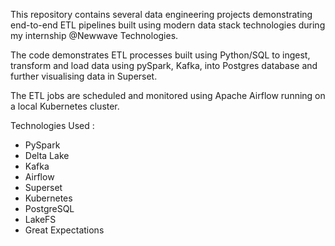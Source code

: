 This repository contains several data engineering projects demonstrating end-to-end ETL pipelines built using modern data stack technologies during my internship @Newwave Technologies.

The code demonstrates ETL processes built using Python/SQL to ingest, transform and load data using pySpark, Kafka, into Postgres database and further visualising data in Superset. 

The ETL jobs are scheduled and monitored using Apache Airflow running on a local Kubernetes cluster.

Technologies Used :

- PySpark
- Delta Lake
- Kafka
- Airflow
- Superset
- Kubernetes
- PostgreSQL
- LakeFS
- Great Expectations

